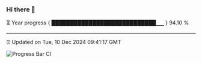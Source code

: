 ### Hi there 👋

⏳ Year progress { ████████████████████████████▁▁ } 94.10 %

---

⏰ Updated on Tue, 10 Dec 2024 09:41:17 GMT

![Progress Bar CI](https://github.com/IshwaranRudhara/GIT-ACTION/workflows/Progress%20Bar%20CI/badge.svg)
